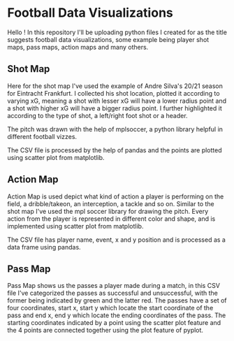 # Football Data Visualizations
Hello ! In this repository I'll be uploading python files I created for as the title suggests football data visualizations, some example being player shot maps, pass maps, action maps and many others.

## Shot Map 
Here for the shot map I've used the example of Andre Silva's 20/21 season for Eintracht Frankfurt. I collected his shot location, plotted it according to varying xG, meaning a shot with lesser xG will have a lower radius point and a shot with higher xG will have a bigger radius point. I further highlighted it according to the type of shot, a left/right foot shot or a header. 

The pitch was drawn with the help of mplsoccer, a python library helpful in different football vizzes.

The CSV file is processed by the help of pandas and the points are plotted using scatter plot from matplotlib.

## Action Map
Action Map is used depict what kind of action a player is performing on the field, a dribble/takeon, an interception, a tackle and so on. Similar to the shot map I've used the mpl soccer library for drawing the pitch. Every action from the player is represented in different color and shape, and is implemented using scatter plot from matplotlib.

The CSV file has player name, event, x and y position and is processed as a data frame using pandas.

## Pass Map
Pass Map shows us the passes a player made during a match, in this CSV file I've categorized the passes as successful and unsuccessful, with the former being indicated by green and the latter red. The passes have a set of four coordinates, start x, start y which locate the start coordinate of the pass and end x, end y which locate the ending coordinates of the pass. The starting coordinates indicated by a point using the scatter plot feature and the 4 points are connected together using the plot feature of pyplot.
